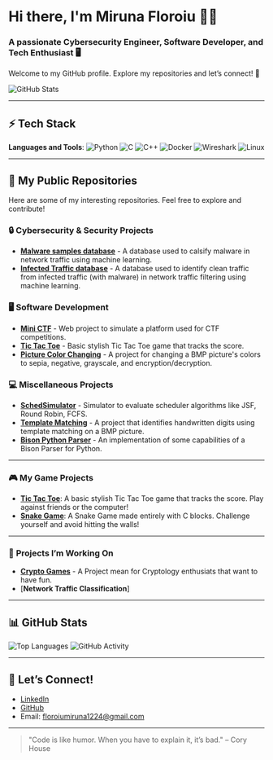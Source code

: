 # Hi there, I'm **Miruna Floroiu** 👩‍💻
### A passionate **Cybersecurity Engineer**, **Software Developer**, and **Tech Enthusiast** 🖥️
Welcome to my GitHub profile. Explore my repositories and let’s connect! 🔐

![GitHub Stats](https://github-readme-stats.vercel.app/api?username=miruna1224&show_icons=true&hide_title=true&hide=prs&count_private=true&hide_rank=true)

---

## ⚡ Tech Stack
**Languages and Tools**:
![Python](https://img.shields.io/badge/-Python-3776AB?style=flat&logo=python&logoColor=white)
![C](https://img.shields.io/badge/-C-A8B9CC?style=flat&logo=c&logoColor=white)
![C++](https://img.shields.io/badge/-C++-00599C?style=flat&logo=cplusplus&logoColor=white)
![Docker](https://img.shields.io/badge/-Docker-2496ED?style=flat&logo=docker&logoColor=white)
![Wireshark](https://img.shields.io/badge/-Wireshark-1675C5?style=flat&logo=wireshark&logoColor=white)
![Linux](https://img.shields.io/badge/-Linux-FCC624?style=flat&logo=linux&logoColor=black)

---

## 🔗 My Public Repositories
Here are some of my interesting repositories. Feel free to explore and contribute!

### 🔒 **Cybersecurity & Security Projects**
- [**Malware samples database**](https://github.com/miruna1224/Malware-Samples.git) - A database used to calsify malware in network traffic using machine learning.
- [**Infected Traffic database**](https://github.com/miruna1224/Infected_traffic.git) - A database used to identify clean traffic from infected traffic (with malware) in network traffic filtering using machine learning.

### 🖥️ **Software Development**
- [**Mini CTF**](https://github.com/miruna1224/mini-ctf) - Web project to simulate a platform used for CTF competitions.
- [**Tic Tac Toe**](https://github.com/miruna1224/tic-tac-toe) - Basic stylish Tic Tac Toe game that tracks the score.
- [**Picture Color Changing**](https://github.com/miruna1224/picture-color-changing) - A project for changing a BMP picture's colors to sepia, negative, grayscale, and encryption/decryption.

### 💻 **Miscellaneous Projects**
- [**SchedSimulator**](https://github.com/miruna1224/schedsimulator) - Simulator to evaluate scheduler algorithms like JSF, Round Robin, FCFS.
- [**Template Matching**](https://github.com/miruna1224/template-matching) - A project that identifies handwritten digits using template matching on a BMP picture.
- [**Bison Python Parser**](https://github.com/miruna1224/PythonBisonParser.git) - An implementation of some capabilities of a Bison Parser for Python.

---
### 🎮 **My Game Projects**
- [**Tic Tac Toe**](https://github.com/miruna1224/tic-tac-toe): A basic stylish Tic Tac Toe game that tracks the score. Play against friends or the computer!
- [**Snake Game**](https://github.com/miruna1224/snake-game): A Snake Game made entirely with C blocks. Challenge yourself and avoid hitting the walls!
------

### 🚀 **Projects I’m Working On**
- [**Crypto Games**](https://github.com/miruna1224/CriptoGames.git) - A Project mean for Cryptology enthusiats that want to have fun.
- [**Network Traffic Classification**]
---

## 📊 GitHub Stats

![Top Languages](https://github-readme-stats.vercel.app/api/top-langs/?username=miruna1224&layout=compact&show_icons=true&hide_title=true)
![GitHub Activity](https://github-readme-activity-graph.cyclic.app/graph?username=miruna1224&bg_color=ffffff&color=333333&line=00A2FF&point=333333&area=true&hide_border=true)

---

## 💬 Let’s Connect!
- [LinkedIn](https://www.linkedin.com/in/mirunafloroiu/)
- [GitHub](https://github.com/miruna1224)
- Email: [floroiumiruna1224@gmail.com](mailto:floroiumiruna1224@gmail.com)

---


> "Code is like humor. When you have to explain it, it’s bad." – Cory House

